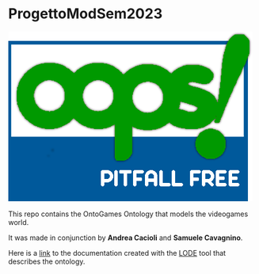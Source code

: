 # ProgettoModSem2023

![OOPS Pitfall Free certificate](oops_free.png)

This repo contains the OntoGames Ontology that models the videogames world.

It was made in conjunction by **Andrea Cacioli** and **Samuele Cavagnino**.

Here is a [link](./LodeExtract.html) to the documentation created with the [LODE](http://www.essepuntato.it/lode) tool that describes the ontology.
